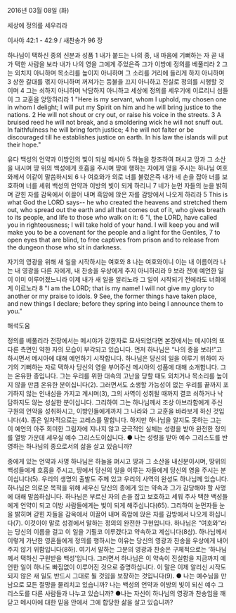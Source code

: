 2016년 03월 08일 (화)

세상에 정의를 세우리라



이사야 42:1 - 42:9 / 새찬송가 96 장


하나님이 택하신 종의 신분과 성품
1 내가 붙드는 나의 종, 내 마음에 기뻐하는 자 곧 내가 택한 사람을 보라 내가 나의 영을 그에게 주었은즉 그가 이방에 정의를 베풀리라 2 그는 외치지 아니하며 목소리를 높이지 아니하며 그 소리를 거리에 들리게 하지 아니하며 3 상한 갈대를 꺾지 아니하며 꺼져가는 등불을 끄지 아니하고 진실로 정의를 시행할 것이며 4 그는 쇠하지 아니하며 낙담하지 아니하고 세상에 정의를 세우기에 이르리니 섬들이 그 교훈을 앙망하리라
1 "Here is my servant, whom I uphold, my chosen one in whom I delight; I will put my Spirit on him and he will bring justice to the nations. 2 He will not shout or cry out, or raise his voice in the streets. 3 A bruised reed he will not break, and a smoldering wick he will not snuff out. In faithfulness he will bring forth justice; 4 he will not falter or be discouraged till he establishes justice on earth. In his law the islands will put their hope." 

유다 백성의 언약과 이방인의 빛이 되실 메시아
5 하늘을 창조하여 펴시고 땅과 그 소산을 내시며 땅 위의 백성에게 호흡을 주시며 땅에 행하는 자에게 영을 주시는 하나님 여호와께서 이같이 말씀하시되 6 나 여호와가 의로 너를 불렀은즉 내가 네 손을 잡아 너를 보호하며 너를 세워 백성의 언약과 이방의 빛이 되게 하리니 7 네가 눈먼 자들의 눈을 밝히며 갇힌 자를 감옥에서 이끌어 내며 흑암에 앉은 자를 감방에서 나오게 하리라
5 This is what God the LORD says-- he who created the heavens and stretched them out, who spread out the earth and all that comes out of it, who gives breath to its people, and life to those who walk on it: 6 "I, the LORD, have called you in righteousness; I will take hold of your hand. I will keep you and will make you to be a covenant for the people and a light for the Gentiles, 7 to open eyes that are blind, to free captives from prison and to release from the dungeon those who sit in darkness. 

자기의 영광을 위해 새 일을 시작하시는 여호와
8 나는 여호와이니 이는 내 이름이라 나는 내 영광을 다른 자에게, 내 찬송을 우상에게 주지 아니하리라 9 보라 전에 예언한 일이 이미 이루어졌느니라 이제 내가 새 일을 알리노라 그 일이 시작되기 전에라도 너희에게 이르노라
8 "I am the LORD; that is my name! I will not give my glory to another or my praise to idols. 9 See, the former things have taken place, and new things I declare; before they spring into being I announce them to you."

해석도움





정의를 베풀리라
전장에서는 메시야가 강한자로 묘사되었다면 본장에서는 메시야의 또 다른 측면인 약한 자의 모습이 부각되고 있습니다. 먼저 하나님은 “나의 종을 보라!”고 하시면서 메시아에 대해 예언하기 시작합니다. 하나님은 당신의 일을 이루기 위하여 자기의 기뻐하는 자로 택하사 당신의 영을 부어주신 메시아의 성품에 대해 소개합니다. 그는 온유한 종입니다. 그는 우리를 위한 대속의 고난을 당할 때도 외치거나 목소리를 높이지 않을 만큼 온유한 분이십니다(2). 그러면서도 소생할 가능성이 없는 우리를 끝까지 포기하지 않는 인내심을 가지고 계시며(3), 그의 사역이 성취될 때까지 결코 쇠하거나 낙담하지도 않는 성실한 분이십니다. 그리하여 그는 하나님께서 조상 아브라함에게 주신 구원의 언약을 성취하시고, 이방인들에게까지 그 나라와 그 교훈을 바라보게 하신 것입니다(4). 종은 일차적으로는 고레스를 말합니다. 하지만 하나님을 알지도 못하는 그는 이 예언의 아주 희미한 그림자에 지나지 않고 궁극적인 실체는 성령을 받아 완전한 정의를 열방 가운데 세우실 예수 그리스도이십니다.
● 나는 성령을 받아 예수 그리스도를 반영하는 하나님의 종으로서의 삶을 살고 있습니까? 

종에게 있는 언약과 사명
하나님은 하늘을 펴시고 땅과 그 소산을 내신분이시며, 땅위의 백성들에게 호흡을 주시고, 땅에서 당신의 일을 이루는 자들에게 당신의 영을 주시는 분이십니다(5). 우리의 생명의 출발도 주께 있고 우리의 사역의 완성도 하나님께 있습니다. 하나님은 의로운 목적을 위해 세우신 당신의 종에게 있는 약속과 그가 감당해야 할 사명에 대해 말씀하십니다. 하나님은 부르신 자의 손을 잡고 보호하고 세워 주사 택한 백성들에게 언약이 되고 이방 사람들에게는 빛이 되게 해주십니다(65). 그리하여 눈먼자들 눈을 밝히며 갇힌 자들을 감옥에서 이끌어 내며 흑암에 앉은 자를 감방에서 나오게 하십니다(7). 이것이야 말로 성경에서 말하는 정의의 완전한 구현입니다. 하나님은 “여호와”라는 당신의 이름을 걸고 이 일을 기필코 이루겠다고 약속하고 계십니다(8상). 하나님께서 이렇게 가난한 영혼들에게 정의를 행하시는 이유는 당신의 영광과 찬송을 우상에게 내어주지 않기 위함입니다(8하). 여기서 말하는 그분의 영광과 찬송은 구체적으로는 ‘하나님께서 택하신 구원받을 백성’입니다. 그러면서 하나님은 이 약속이 진실함을 지금까지 예언한 일이 하나도 빠짐없이 이루어진 것으로 증명하십니다. 이 말은 이제 알리신 시작도 되지 않은 새 일도 반드시 그대로 될 것임을 보장하는 것입니다(9). 
● 나는 예수님을 만남으로 모든 절망을 물리치고 있습니까? 나는 백성의 언약과 이방의 빛이 되신 예수 그리스도를 다른 사람들과 나누고 있습니까? 
●나는 자신이 하나님의 영광과 찬송임을 깨닫고 메시아에 대한 믿음 안에서 그에 합당한 삶을 살고 있습니까?